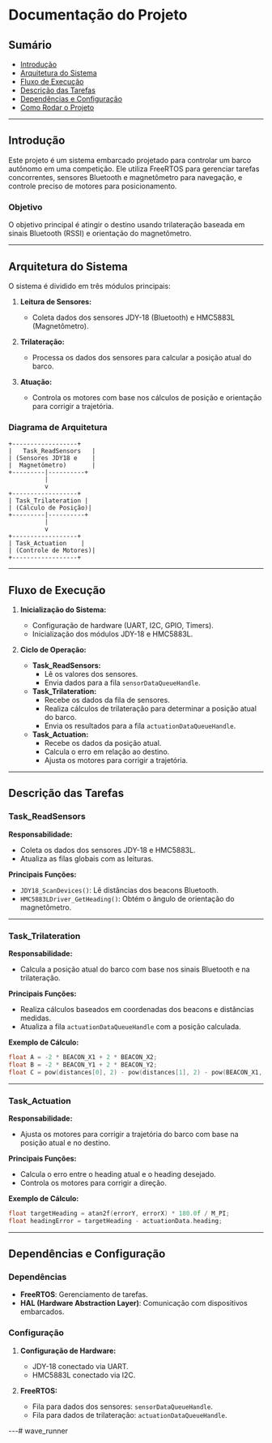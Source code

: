 # Documentação do Projeto

## Sumário
- [Introdução](#introdução)
- [Arquitetura do Sistema](#arquitetura-do-sistema)
- [Fluxo de Execução](#fluxo-de-execução)
- [Descrição das Tarefas](#descrição-das-tarefas)
- [Dependências e Configuração](#dependências-e-configuração)
- [Como Rodar o Projeto](#como-rodar-o-projeto)

---

## Introdução
Este projeto é um sistema embarcado projetado para controlar um barco autônomo em uma competição. Ele utiliza FreeRTOS para gerenciar tarefas concorrentes, sensores Bluetooth e magnetômetro para navegação, e controle preciso de motores para posicionamento.

### Objetivo
O objetivo principal é atingir o destino usando trilateração baseada em sinais Bluetooth (RSSI) e orientação do magnetômetro.

---

## Arquitetura do Sistema
O sistema é dividido em três módulos principais:

1. **Leitura de Sensores:**
   - Coleta dados dos sensores JDY-18 (Bluetooth) e HMC5883L (Magnetômetro).

2. **Trilateração:**
   - Processa os dados dos sensores para calcular a posição atual do barco.

3. **Atuação:**
   - Controla os motores com base nos cálculos de posição e orientação para corrigir a trajetória.

### Diagrama de Arquitetura
```
+------------------+
|   Task_ReadSensors   |
| (Sensores JDY18 e    |
|  Magnetômetro)       |
+---------|----------+
          |
          v
+------------------+
| Task_Trilateration |
| (Cálculo de Posição)|
+---------|----------+
          |
          v
+------------------+
| Task_Actuation    |
| (Controle de Motores)|
+------------------+
```

---

## Fluxo de Execução
1. **Inicialização do Sistema:**
   - Configuração de hardware (UART, I2C, GPIO, Timers).
   - Inicialização dos módulos JDY-18 e HMC5883L.

2. **Ciclo de Operação:**
   - **Task_ReadSensors:**
     - Lê os valores dos sensores.
     - Envia dados para a fila `sensorDataQueueHandle`.
   - **Task_Trilateration:**
     - Recebe os dados da fila de sensores.
     - Realiza cálculos de trilateração para determinar a posição atual do barco.
     - Envia os resultados para a fila `actuationDataQueueHandle`.
   - **Task_Actuation:**
     - Recebe os dados da posição atual.
     - Calcula o erro em relação ao destino.
     - Ajusta os motores para corrigir a trajetória.

---

## Descrição das Tarefas

### Task_ReadSensors
**Responsabilidade:**
- Coleta os dados dos sensores JDY-18 e HMC5883L.
- Atualiza as filas globais com as leituras.

**Principais Funções:**
- `JDY18_ScanDevices()`: Lê distâncias dos beacons Bluetooth.
- `HMC5883LDriver_GetHeading()`: Obtém o ângulo de orientação do magnetômetro.

---

### Task_Trilateration
**Responsabilidade:**
- Calcula a posição atual do barco com base nos sinais Bluetooth e na trilateração.

**Principais Funções:**
- Realiza cálculos baseados em coordenadas dos beacons e distâncias medidas.
- Atualiza a fila `actuationDataQueueHandle` com a posição calculada.

**Exemplo de Cálculo:**
```c
float A = -2 * BEACON_X1 + 2 * BEACON_X2;
float B = -2 * BEACON_Y1 + 2 * BEACON_Y2;
float C = pow(distances[0], 2) - pow(distances[1], 2) - pow(BEACON_X1, 2) + pow(BEACON_X2, 2) - pow(BEACON_Y1, 2) + pow(BEACON_Y2, 2);
```

---

### Task_Actuation
**Responsabilidade:**
- Ajusta os motores para corrigir a trajetória do barco com base na posição atual e no destino.

**Principais Funções:**
- Calcula o erro entre o heading atual e o heading desejado.
- Controla os motores para corrigir a direção.

**Exemplo de Cálculo:**
```c
float targetHeading = atan2f(errorY, errorX) * 180.0f / M_PI;
float headingError = targetHeading - actuationData.heading;
```

---

## Dependências e Configuração

### Dependências
- **FreeRTOS**: Gerenciamento de tarefas.
- **HAL (Hardware Abstraction Layer)**: Comunicação com dispositivos embarcados.

### Configuração
1. **Configuração de Hardware:**
   - JDY-18 conectado via UART.
   - HMC5883L conectado via I2C.

2. **FreeRTOS:**
   - Fila para dados dos sensores: `sensorDataQueueHandle`.
   - Fila para dados de trilateração: `actuationDataQueueHandle`.

---#   w a v e _ r u n n e r  
 
